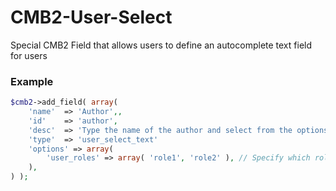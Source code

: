 # CMB2-User-Select

Special CMB2 Field that allows users to define an autocomplete text field for users

### Example
```php
$cmb2->add_field( array(
	'name'  => 'Author',,
	'id'    => 'author',
	'desc'  => 'Type the name of the author and select from the options',
	'type'  => 'user_select_text'
	'options' => array(
		'user_roles' => array( 'role1', 'role2' ), // Specify which roles to query for.
	),
) );
```
